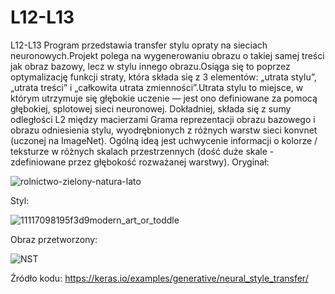 # L12-L13
L12-L13
Program przedstawia transfer stylu opraty na sieciach neuronowych.Projekt polega na wygenerowaniu obrazu o takiej samej treści jak obraz bazowy, lecz w stylu innego obrazu.Osiąga się to poprzez optymalizację funkcji straty, która składa się z 3 elementów: „utrata stylu”, „utrata treści” i „całkowita utrata zmienności”.Utrata stylu to miejsce, w którym utrzymuje się głębokie uczenie — jest ono definiowane za pomocą głębokiej, splotowej sieci neuronowej. Dokładniej, składa się z sumy odległości L2 między macierzami Grama reprezentacji obrazu bazowego i obrazu odniesienia stylu, wyodrębnionych z różnych warstw sieci konvnet (uczonej na ImageNet). Ogólną ideą jest uchwycenie informacji o kolorze / teksturze w różnych skalach przestrzennych (dość duże skale - zdefiniowane przez głębokość rozważanej warstwy).
Oryginał:

![rolnictwo-zielony-natura-lato](https://user-images.githubusercontent.com/1881832/152684954-9488528e-6ab0-446e-a149-23864e6929ed.jpg)


Styl:

![11117098195f3d9modern_art_or_toddle](https://user-images.githubusercontent.com/1881832/152684947-a51862d3-054a-47be-ba86-b19de1ae351a.jpg)


Obraz przetworzony:

![NST](https://user-images.githubusercontent.com/1881832/152684909-a793c313-96b8-4383-85bf-eaa904362540.png)


Źródło kodu: https://keras.io/examples/generative/neural_style_transfer/

